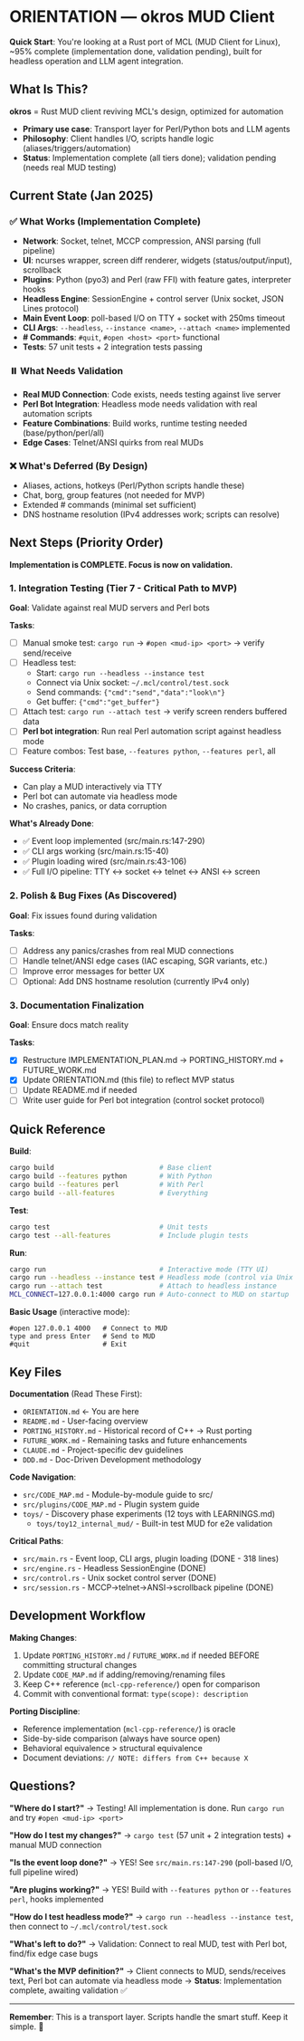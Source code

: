 # ORIENTATION — okros MUD Client

**Quick Start**: You're looking at a Rust port of MCL (MUD Client for Linux), ~95% complete (implementation done, validation pending), built for headless operation and LLM agent integration.

## What Is This?

**okros** = Rust MUD client reviving MCL's design, optimized for automation
- **Primary use case**: Transport layer for Perl/Python bots and LLM agents
- **Philosophy**: Client handles I/O, scripts handle logic (aliases/triggers/automation)
- **Status**: Implementation complete (all tiers done); validation pending (needs real MUD testing)

## Current State (Jan 2025)

### ✅ What Works (Implementation Complete)
- **Network**: Socket, telnet, MCCP compression, ANSI parsing (full pipeline)
- **UI**: ncurses wrapper, screen diff renderer, widgets (status/output/input), scrollback
- **Plugins**: Python (pyo3) and Perl (raw FFI) with feature gates, interpreter hooks
- **Headless Engine**: SessionEngine + control server (Unix socket, JSON Lines protocol)
- **Main Event Loop**: poll-based I/O on TTY + socket with 250ms timeout
- **CLI Args**: `--headless`, `--instance <name>`, `--attach <name>` implemented
- **# Commands**: `#quit`, `#open <host> <port>` functional
- **Tests**: 57 unit tests + 2 integration tests passing

### ⏸️ What Needs Validation
- **Real MUD Connection**: Code exists, needs testing against live server
- **Perl Bot Integration**: Headless mode needs validation with real automation scripts
- **Feature Combinations**: Build works, runtime testing needed (base/python/perl/all)
- **Edge Cases**: Telnet/ANSI quirks from real MUDs

### ❌ What's Deferred (By Design)
- Aliases, actions, hotkeys (Perl/Python scripts handle these)
- Chat, borg, group features (not needed for MVP)
- Extended # commands (minimal set sufficient)
- DNS hostname resolution (IPv4 addresses work; scripts can resolve)

## Next Steps (Priority Order)

**Implementation is COMPLETE. Focus is now on validation.**

### 1. Integration Testing (Tier 7 - Critical Path to MVP)
**Goal**: Validate against real MUD servers and Perl bots

**Tasks**:
- [ ] Manual smoke test: `cargo run` → `#open <mud-ip> <port>` → verify send/receive
- [ ] Headless test:
  - Start: `cargo run --headless --instance test`
  - Connect via Unix socket: `~/.mcl/control/test.sock`
  - Send commands: `{"cmd":"send","data":"look\n"}`
  - Get buffer: `{"cmd":"get_buffer"}`
- [ ] Attach test: `cargo run --attach test` → verify screen renders buffered data
- [ ] **Perl bot integration**: Run real Perl automation script against headless mode
- [ ] Feature combos: Test base, `--features python`, `--features perl`, all

**Success Criteria**:
- Can play a MUD interactively via TTY
- Perl bot can automate via headless mode
- No crashes, panics, or data corruption

**What's Already Done**:
- ✅ Event loop implemented (src/main.rs:147-290)
- ✅ CLI args working (src/main.rs:15-40)
- ✅ Plugin loading wired (src/main.rs:43-106)
- ✅ Full I/O pipeline: TTY ↔ socket ↔ telnet ↔ ANSI ↔ screen

### 2. Polish & Bug Fixes (As Discovered)
**Goal**: Fix issues found during validation

**Tasks**:
- [ ] Address any panics/crashes from real MUD connections
- [ ] Handle telnet/ANSI edge cases (IAC escaping, SGR variants, etc.)
- [ ] Improve error messages for better UX
- [ ] Optional: Add DNS hostname resolution (currently IPv4 only)

### 3. Documentation Finalization
**Goal**: Ensure docs match reality

**Tasks**:
- [x] Restructure IMPLEMENTATION_PLAN.md → PORTING_HISTORY.md + FUTURE_WORK.md
- [x] Update ORIENTATION.md (this file) to reflect MVP status
- [ ] Update README.md if needed
- [ ] Write user guide for Perl bot integration (control socket protocol)

## Quick Reference

**Build**:
```bash
cargo build                          # Base client
cargo build --features python        # With Python
cargo build --features perl          # With Perl
cargo build --all-features           # Everything
```

**Test**:
```bash
cargo test                           # Unit tests
cargo test --all-features            # Include plugin tests
```

**Run**:
```bash
cargo run                            # Interactive mode (TTY UI)
cargo run --headless --instance test # Headless mode (control via Unix socket)
cargo run --attach test              # Attach to headless instance
MCL_CONNECT=127.0.0.1:4000 cargo run # Auto-connect to MUD on startup
```

**Basic Usage** (interactive mode):
```
#open 127.0.0.1 4000   # Connect to MUD
type and press Enter   # Send to MUD
#quit                  # Exit
```

## Key Files

**Documentation** (Read These First):
- `ORIENTATION.md` ← You are here
- `README.md` - User-facing overview
- `PORTING_HISTORY.md` - Historical record of C++ → Rust porting
- `FUTURE_WORK.md` - Remaining tasks and future enhancements
- `CLAUDE.md` - Project-specific dev guidelines
- `DDD.md` - Doc-Driven Development methodology

**Code Navigation**:
- `src/CODE_MAP.md` - Module-by-module guide to src/
- `src/plugins/CODE_MAP.md` - Plugin system guide
- `toys/` - Discovery phase experiments (12 toys with LEARNINGS.md)
  - `toys/toy12_internal_mud/` - Built-in test MUD for e2e validation

**Critical Paths**:
- `src/main.rs` - Event loop, CLI args, plugin loading (DONE - 318 lines)
- `src/engine.rs` - Headless SessionEngine (DONE)
- `src/control.rs` - Unix socket control server (DONE)
- `src/session.rs` - MCCP→telnet→ANSI→scrollback pipeline (DONE)

## Development Workflow

**Making Changes**:
1. Update `PORTING_HISTORY.md` / `FUTURE_WORK.md` if needed BEFORE committing structural changes
2. Update `CODE_MAP.md` if adding/removing/renaming files
3. Keep C++ reference (`mcl-cpp-reference/`) open for comparison
4. Commit with conventional format: `type(scope): description`

**Porting Discipline**:
- Reference implementation (`mcl-cpp-reference/`) is oracle
- Side-by-side comparison (always have source open)
- Behavioral equivalence > structural equivalence
- Document deviations: `// NOTE: differs from C++ because X`

## Questions?

**"Where do I start?"**
→ Testing! All implementation is done. Run `cargo run` and try `#open <mud-ip> <port>`

**"How do I test my changes?"**
→ `cargo test` (57 unit + 2 integration tests) + manual MUD connection

**"Is the event loop done?"**
→ YES! See `src/main.rs:147-290` (poll-based I/O, full pipeline wired)

**"Are plugins working?"**
→ YES! Build with `--features python` or `--features perl`, hooks implemented

**"How do I test headless mode?"**
→ `cargo run --headless --instance test`, then connect to `~/.mcl/control/test.sock`

**"What's left to do?"**
→ Validation: Connect to real MUD, test with Perl bot, find/fix edge case bugs

**"What's the MVP definition?"**
→ Client connects to MUD, sends/receives text, Perl bot can automate via headless mode
→ **Status**: Implementation complete, awaiting validation ✅

---

**Remember**: This is a transport layer. Scripts handle the smart stuff. Keep it simple. 🦀
